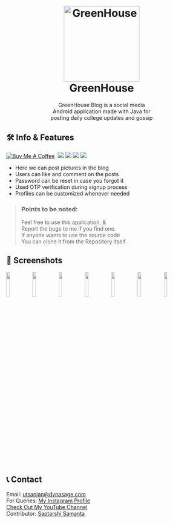 <h1 align="center">
  <br>
  <a href="https://github.com/utsanjan/GreenHouse">
  <img width="200" src="https://bit.ly/3xyJKgZ" alt="GreenHouse">
  </a><br>GreenHouse<br>
</h1>
 
<p align="center">GreenHouse Blog is a social media<br>
  Android application made with Java for<br>
  posting daily college updates and gossip </p>

## 🛠 Info & Features
[![Buy Me A Coffee](https://img.shields.io/open-vsx/stars/redhat/java?color=D8B024&label=buy%20me%20a%20coffee&style=plastic)](https://www.buymeacoffee.com/utsanjan)‎ ‎
[![](https://dcbadge.vercel.app/api/server/uavTPkr?style=plastic)](https://discord.gg/bvzTHWnD3n)‎ ‎‎
[![](https://img.shields.io/github/license/utsanjan/GreenHouse?logoColor=red&style=plastic)](https://github.com/utsanjan/GreenHouse/blob/main/LICENSE)‎ ‎
[![](https://img.shields.io/github/languages/count/utsanjan/GreenHouse?style=plastic)](https://github.com/utsanjan/GreenHouse/search?l=shell)‎ ‎
[![](https://img.shields.io/github/languages/top/utsanjan/GreenHouse?color=light%20green&style=plastic)](https://github.com/utsanjan/GreenHouse)‎ ‎ <br>
* Here we can post pictures in the blog<br>
* Users can like and comment on the posts<br>
* Password can be reset in case you forgot it<br>
* Used OTP verification during signup process<br>
* Profiles can be customized whenever needed<br>

> ### Points to be noted:
> Feel free to use this application, &
> <br>Report the bugs to me if you find one.
> <br>If anyone wants to use the source code
> <br>You can clone it from the Repository itself.

## 📲 Screenshots
<img src="https://bit.ly/3DiNrcv" width=13% height=auto> <img src="https://bit.ly/3JmyQRc" width=13% height=auto> <img src="https://bit.ly/3Y1xXSk" width=13% height=auto> <img src="https://bit.ly/3WHD1u7" width=13% height=auto> <img src="https://bit.ly/3kJRhFo" width=13% height=auto> <img src="https://bit.ly/3kHDGOK" width=13% height=auto> <img src="https://bit.ly/3j5zfNl" width=13% height=auto> 

## 📞 Contact
Email: [utsanjan@dynasage.com](mailto:utsanjan@dynasage.com) <br>
For Queries: [My Instagram Profile](https://www.instagram.com/utsanjan/) <br>
[Check Out My YouTube Channel](https://www.youtube.com/DopeSatan) <br>
Contributor: [Saptarshi Samanta](https://github.com/saptarshi2000)
